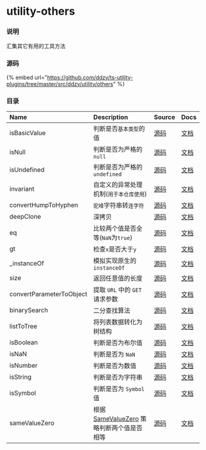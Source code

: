 # utility-others

### 说明

汇集其它有用的工具方法

### 源码

{% embed url="https://github.com/ddzy/ts-utility-plugins/tree/master/src/ddzy/utility/others" %}

### 目录



| Name | Description | Source | Docs |
| :--- | :--- | :--- | :--- |
| isBasicValue | 判断是否`基本类型`的值 | [源码](https://github.com/ddzy/ts-utility-plugins/tree/master/src/ddzy/utility/others/isBasicValue) | [文档](isbasicvalue.md) |
| isNull | 判断是否为严格的`null` | [源码](https://github.com/ddzy/ts-utility-plugins/tree/master/src/ddzy/utility/others/isNull) | [文档](isnull.md) |
| isUndefined | 判断是否为严格的`undefined` | [源码](https://github.com/ddzy/ts-utility-plugins/tree/master/src/ddzy/utility/others/isUndefined) | [文档](isundefined.md) |
| invariant | 自定义的异常处理机制\(`用于本仓库使用`\) | [源码](https://github.com/ddzy/ts-utility-plugins/tree/master/src/ddzy/utility/others/invariant) | [文档](invariant.md) |
| convertHumpToHyphen | `驼峰`字符串转`连字符` | [源码](https://github.com/ddzy/ts-utility-plugins/tree/master/src/ddzy/utility/others/convertHumpToHyphen) | [文档](converthumptohyphen.md) |
| deepClone | 深拷贝 | [源码](https://github.com/ddzy/ts-utility-plugins/tree/master/src/ddzy/utility/others/deepClone) | [文档](deepclone.md) |
| eq | 比较两个值是否全等\(`NaN`为`true`\) | [源码](https://github.com/ddzy/ts-utility-plugins/tree/master/src/ddzy/utility/others/eq) | [文档](eq.md) |
| gt | 检查`x`是否大于`y` | [源码](https://github.com/ddzy/ts-utility-plugins/tree/master/src/ddzy/utility/others/gt) | [文档](gt.md) |
| \_instanceOf | 模拟实现原生的`instanceOf` | [源码](https://github.com/ddzy/ts-utility-plugins/tree/master/src/ddzy/utility/others/_instanceOf) | [文档](_instanceof.md) |
| size | 返回任意值的长度 | [源码](https://github.com/ddzy/ts-utility-plugins/tree/master/src/ddzy/utility/others/sizse) | [文档](size.md) |
| convertParameterToObject |  提取 `URL` 中的 `GET` 请求参数 | [源码](https://github.com/ddzy/ts-utility-plugins/tree/master/src/ddzy/utility/others/convertURLParameterToObject) | [文档](convertparametertoobject.md) |
| binarySearch | 二分查找算法 | [源码](https://github.com/ddzy/ts-utility-plugins/blob/master/src/ddzy/utility/others/binarySearch/index.ts) | [文档](binarysearch.md) |
| listToTree | 将列表数据转化为树结构 | [源码](https://github.com/ddzy/ts-utility-plugins/blob/master/src/ddzy/utility/others/listToTree/index.ts) | [文档](listtotree.md) |
| isBoolean | 判断是否为布尔值 | [源码](https://github.com/ddzy/ts-utility-plugins/blob/master/src/ddzy/utility/others/isBoolean/index.ts) | [文档](isboolean.md) |
| isNaN | 判断是否为 `NaN` | [源码](https://github.com/ddzy/ts-utility-plugins/blob/master/src/ddzy/utility/others/isNaN/index.ts) | [文档](isnull.md) |
| isNumber | 判断是否为数值 | [源码](https://github.com/ddzy/ts-utility-plugins/blob/master/src/ddzy/utility/others/isNumber/index.ts) | [文档](isnumber.md) |
| isString | 判断是否为字符串 | [源码](https://github.com/ddzy/ts-utility-plugins/blob/master/src/ddzy/utility/others/isString/index.ts) | [文档](isstring.md) |
| isSymbol | 判断是否为 `Symbol` 值 | [源码](https://github.com/ddzy/ts-utility-plugins/blob/master/src/ddzy/utility/others/isSymbol/index.ts) | [文档](issymbol.md) |
| sameValueZero | 根据 [SameValueZero](http://ecma-international.org/ecma-262/6.0/#sec-samevaluezero) 策略判断两个值是否相等 | [源码](https://github.com/ddzy/ts-utility-plugins/blob/master/src/ddzy/utility/others/sameValueZero/index.ts) | [文档](samevaluezero.md) |



